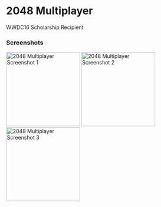 # 2048 Multiplayer
WWDC16 Scholarship Recipient

### Screenshots

<a href="http://imgur.com/tKABtme.png"><img src="http://imgur.com/tKABtme.png" width="200" alt="2048 Multiplayer Screenshot 1"></a>
<a href="http://imgur.com/EOfw7e6.png"><img src="http://imgur.com/EOfw7e6.png" width="200" alt="2048 Multiplayer Screenshot 2"></a>
<a href="http://i.imgur.com/ZYC6t18.png"><img src="http://i.imgur.com/ZYC6t18.png" width="200" alt="2048 Multiplayer Screenshot 3"></a>
